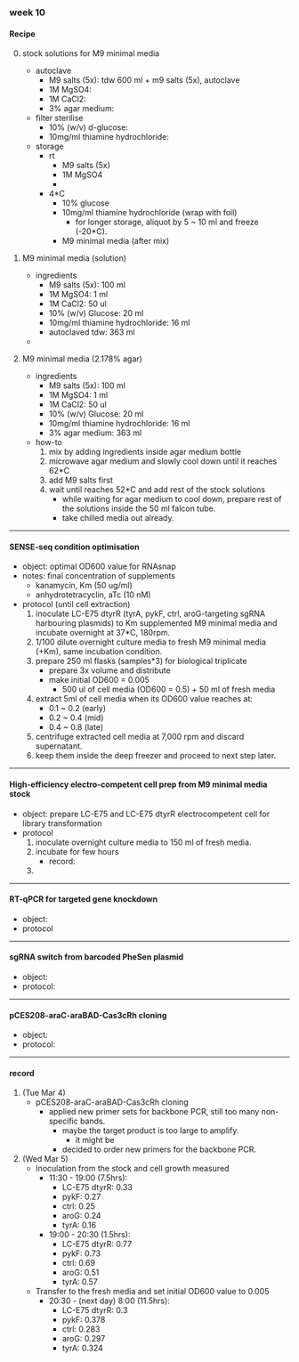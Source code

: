 ### week 10
#### Recipe
0. stock solutions for M9 minimal media
   - autoclave
     - M9 salts (5x): tdw 600 ml + m9 salts (5x), autoclave
     - 1M MgSO4:
     - 1M CaCl2: 
     - 3% agar medium:
   - filter sterilise
     - 10% (w/v) d-glucose:
     - 10mg/ml thiamine hydrochloride: 
   - storage
     - rt
       - M9 salts (5x)
       - 1M MgSO4
       - 
     - 4*C
       - 10% glucose
       - 10mg/ml thiamine hydrochloride (wrap with foil)
         - for longer storage, aliquot by 5 ~ 10 ml and freeze (-20*C).
       - M9 minimal media (after mix)
1. M9 minimal media (solution)
   - ingredients
      - M9 salts (5x): 100 ml
      - 1M MgSO4: 1 ml
      - 1M CaCl2: 50 ul
      - 10% (w/v) Glucose: 20 ml
      - 10mg/ml thiamine hydrochloride: 16 ml
      - autoclaved tdw: 363 ml
   - 

2. M9 minimal media (2.178% agar)
   - ingredients
      - M9 salts (5x): 100 ml
      - 1M MgSO4: 1 ml
      - 1M CaCl2: 50 ul
      - 10% (w/v) Glucose: 20 ml
      - 10mg/ml thiamine hydrochloride: 16 ml
      - 3% agar medium: 363 ml 
   - how-to
     1. mix by adding ingredients inside agar medium bottle
     2. microwave agar medium and slowly cool down until it reaches 62*C
     2. add M9 salts first 
     3. wait until reaches 52*C and add rest of the stock solutions
        - while waiting for agar medium to cool down, prepare rest of the solutions inside the 50 ml falcon tube.
        - take chilled media out already.
-----
#### SENSE-seq condition optimisation
- object: optimal OD600 value for RNAsnap 
- notes: final concentration of supplements 
  - kanamycin, Km (50 ug/ml)
  - anhydrotetracyclin, aTc (10 nM)
- protocol (until cell extraction)
  1. inoculate LC-E75 dtyrR (tyrA, pykF, ctrl, aroG-targeting sgRNA harbouring plasmids) to Km supplemented M9 minimal media and incubate overnight at 37*C, 180rpm.
  2. 1/100 dilute overnight culture media to fresh M9 minimal media (+Km), same incubation condition.
  3. prepare 250 ml flasks (samples*3) for biological triplicate
     - prepare 3x volume and distribute
     - make initial OD600 = 0.005
       - 500 ul of cell media (OD600 = 0.5) + 50 ml of fresh media
  4. extract 5ml of cell media when its OD600 value reaches at:
     - 0.1 ~ 0.2 (early)
     - 0.2 ~ 0.4 (mid)
     - 0.4 ~ 0.8 (late)
  5. centrifuge extracted cell media at 7,000 rpm and discard supernatant.
  6. keep them inside the deep freezer and proceed to next step later.
------
#### High-efficiency electro-competent cell prep from M9 minimal media stock
- object: prepare LC-E75 and LC-E75 dtyrR electrocompetent cell for library transformation
- protocol
  1. inoculate overnight culture media to 150 ml of fresh media.
  2. incubate for few hours
     - record: 
  2. 
------
#### RT-qPCR for targeted gene knockdown
- object:
- protocol
------
#### sgRNA switch from barcoded PheSen plasmid
- object: 
- protocol:
------
#### pCES208-araC-araBAD-Cas3cRh cloning
- object:
- protocol:
------
#### record
1. (Tue Mar 4)
   - pCES208-araC-araBAD-Cas3cRh cloning
     - applied new primer sets for backbone PCR, still too many non-specific bands.
       - maybe the target product is too large to amplify.
         - it might be 
       - decided to order new primers for the backbone PCR.
2. (Wed Mar 5) 
   - Inoculation from the stock and cell growth measured
      - 11:30 - 19:00 (7.5hrs):
        - LC-E75 dtyrR: 0.33
        - pykF: 0.27
        - ctrl: 0.25
        - aroG: 0.24
        - tyrA: 0.16
      - 19:00 - 20:30 (1.5hrs):
        - LC-E75 dtyrR: 0.77
        - pykF: 0.73
        - ctrl: 0.69
        - aroG: 0.51
        - tyrA: 0.57
   - Transfer to the fresh media and set initial OD600 value to 0.005
     - 20:30 - (next day) 8:00 (11.5hrs):
       - LC-E75 dtyrR: 0.3
       - pykF: 0.378
       - ctrl: 0.283
       - aroG: 0.297
       - tyrA: 0.324
